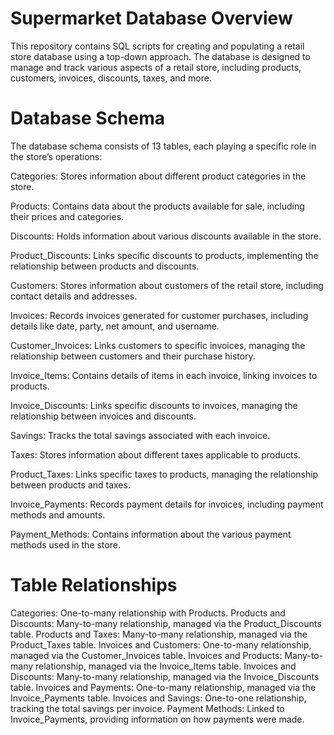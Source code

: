 # Supermarket Database Overview
This repository contains SQL scripts for creating and populating a retail store database using a top-down approach. The database is designed to manage and track various aspects of a retail store, including products, customers, invoices, discounts, taxes, and more.

# Database Schema
The database schema consists of 13 tables, each playing a specific role in the store’s operations:

Categories: Stores information about different product categories in the store.

Products: Contains data about the products available for sale, including their prices and categories.

Discounts: Holds information about various discounts available in the store.

Product_Discounts: Links specific discounts to products, implementing the relationship between products and discounts.

Customers: Stores information about customers of the retail store, including contact details and addresses.

Invoices: Records invoices generated for customer purchases, including details like date, party, net amount, and username.

Customer_Invoices: Links customers to specific invoices, managing the relationship between customers and their purchase history.

Invoice_Items: Contains details of items in each invoice, linking invoices to products.

Invoice_Discounts: Links specific discounts to invoices, managing the relationship between invoices and discounts.

Savings: Tracks the total savings associated with each invoice.

Taxes: Stores information about different taxes applicable to products.

Product_Taxes: Links specific taxes to products, managing the relationship between products and taxes.

Invoice_Payments: Records payment details for invoices, including payment methods and amounts.

Payment_Methods: Contains information about the various payment methods used in the store.

# Table Relationships
Categories: One-to-many relationship with Products.
Products and Discounts: Many-to-many relationship, managed via the Product_Discounts table.
Products and Taxes: Many-to-many relationship, managed via the Product_Taxes table.
Invoices and Customers: One-to-many relationship, managed via the Customer_Invoices table.
Invoices and Products: Many-to-many relationship, managed via the Invoice_Items table.
Invoices and Discounts: Many-to-many relationship, managed via the Invoice_Discounts table.
Invoices and Payments: One-to-many relationship, managed via the Invoice_Payments table.
Invoices and Savings: One-to-one relationship, tracking the total savings per invoice.
Payment Methods: Linked to Invoice_Payments, providing information on how payments were made.

